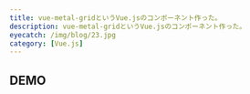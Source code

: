 ```yaml
---
title: vue-metal-gridというVue.jsのコンポーネント作った。
description: vue-metal-gridというVue.jsのコンポーネント作った。
eyecatch: /img/blog/23.jpg
category: [Vue.js]
---
```


## DEMO

<DemoBlock demo="blog-23-demo01"/>
